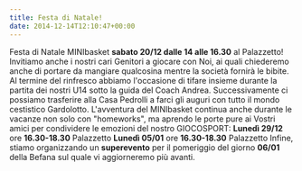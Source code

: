 ```yaml
---
title: Festa di Natale!
date: 2014-12-14T12:10:47+00:00
---
```

Festa di Natale MINIbasket **sabato 20/12 dalle 14 alle 16.30** al Palazzetto! Invitiamo anche i nostri cari Genitori a giocare con Noi, ai quali chiederemo anche di portare da mangiare qualcosina mentre la società fornirà le bibite. Al termine del rinfresco abbiamo l'occasione di tifare insieme durante la partita dei nostri U14 sotto la guida del Coach Andrea. Successivamente ci possiamo trasferire alla Casa Pedrolli a farci gli auguri con tutto il mondo cestistico Gardolotto. L'avventura del MINIbasket continua anche durante le vacanze non solo con "homeworks", ma aprendo le porte pure ai Vostri amici per condividere le emozioni del nostro GIOCOSPORT: **Lunedì 29/12** ore **16.30-18.30** Palazzetto **Lunedì 05/01** ore **16.30-18.30** Palazzetto Infine, stiamo organizzando un **superevento** per il pomeriggio del giorno **06/01** della Befana sul quale vi aggiorneremo più avanti.